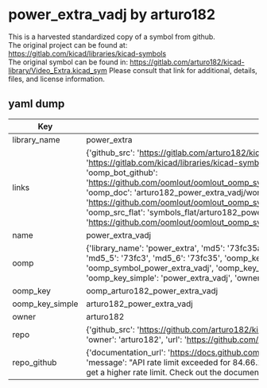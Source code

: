 # power_extra_vadj by arturo182  
This is a harvested standardized copy of a symbol from github.  
The original project can be found at:  
https://gitlab.com/kicad/libraries/kicad-symbols  
The original symbol can be found in:
https://gitlab.com/arturo182/kicad-library/Video_Extra.kicad_sym
Please consult that link for additional, details, files, and license information.  
## yaml dump  
| Key | Value |  
| --- | --- |  
| library_name | power_extra |  
| links | {'github_src': 'https://gitlab.com/arturo182/kicad-library/Video_Extra.kicad_sym', 'github_src_repo': 'https://gitlab.com/kicad/libraries/kicad-symbols', 'oomp_bot': 'arturo182_power_extra_vadj/working', 'oomp_bot_github': 'https://github.com/oomlout/oomlout_oomp_symbol_bot/tree/main/arturo182_power_extra_vadj/working', 'oomp_doc': 'arturo182_power_extra_vadj/working', 'oomp_doc_github': 'https://github.com/oomlout/oomlout_oomp_symbol_doc/tree/main/arturo182_power_extra_vadj/working', 'oomp_src_flat': 'symbols_flat/arturo182_power_extra_vadj/working', 'oomp_src_flat_github': 'https://github.com/oomlout/oomlout_oomp_symbol_src/tree/main/arturo182_power_extra_vadj/working'} |  
| name | power_extra_vadj |  
| oomp | {'library_name': 'power_extra', 'md5': '73fc35ab2925f539a45f78126fabe5fb', 'md5_10': '73fc35ab29', 'md5_5': '73fc3', 'md5_6': '73fc35', 'oomp_key': 'oomp_power_extra_vadj', 'oomp_key_extra': 'oomp_symbol_power_extra_vadj', 'oomp_key_full': 'oomp_symbol_power_extra_vadj_73fc35', 'oomp_key_simple': 'power_extra_vadj', 'owner_name': 'arturo182', 'symbol_name': 'power_extra_vadj'} |  
| oomp_key | oomp_arturo182_power_extra_vadj |  
| oomp_key_simple | arturo182_power_extra_vadj |  
| owner | arturo182 |  
| repo | {'github_src': 'https://github.com/arturo182/kicad-library/Video_Extra.kicad_sym', 'name': 'kicad-library', 'owner': 'arturo182', 'url': 'https://github.com/arturo182/kicad-library'} |  
| repo_github | {'documentation_url': 'https://docs.github.com/rest/overview/resources-in-the-rest-api#rate-limiting', 'message': "API rate limit exceeded for 84.66.173.59. (But here's the good news: Authenticated requests get a higher rate limit. Check out the documentation for more details.)"} |  

